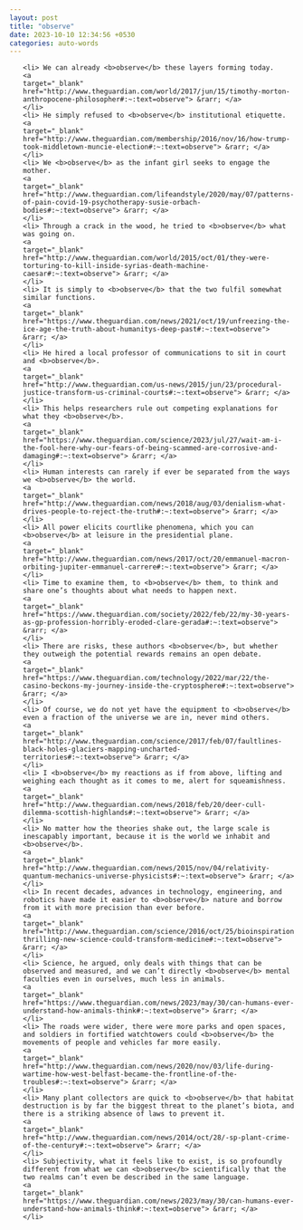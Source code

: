 ```yaml
---
layout: post
title: "observe"
date: 2023-10-10 12:34:56 +0530
categories: auto-words
---
```

<ol>

    <li> We can already <b>observe</b> these layers forming today.
    <a 
    target="_blank" 
    href="http://www.theguardian.com/world/2017/jun/15/timothy-morton-anthropocene-philosopher#:~:text=observe"> &rarr; </a>
    </li>
    <li> He simply refused to <b>observe</b> institutional etiquette.
    <a 
    target="_blank" 
    href="http://www.theguardian.com/membership/2016/nov/16/how-trump-took-middletown-muncie-election#:~:text=observe"> &rarr; </a>
    </li>
    <li> We <b>observe</b> as the infant girl seeks to engage the mother.
    <a 
    target="_blank" 
    href="http://www.theguardian.com/lifeandstyle/2020/may/07/patterns-of-pain-covid-19-psychotherapy-susie-orbach-bodies#:~:text=observe"> &rarr; </a>
    </li>
    <li> Through a crack in the wood, he tried to <b>observe</b> what was going on.
    <a 
    target="_blank" 
    href="http://www.theguardian.com/world/2015/oct/01/they-were-torturing-to-kill-inside-syrias-death-machine-caesar#:~:text=observe"> &rarr; </a>
    </li>
    <li> It is simply to <b>observe</b> that the two fulfil somewhat similar functions.
    <a 
    target="_blank" 
    href="https://www.theguardian.com/news/2021/oct/19/unfreezing-the-ice-age-the-truth-about-humanitys-deep-past#:~:text=observe"> &rarr; </a>
    </li>
    <li> He hired a local professor of communications to sit in court and <b>observe</b>.
    <a 
    target="_blank" 
    href="http://www.theguardian.com/us-news/2015/jun/23/procedural-justice-transform-us-criminal-courts#:~:text=observe"> &rarr; </a>
    </li>
    <li> This helps researchers rule out competing explanations for what they <b>observe</b>.
    <a 
    target="_blank" 
    href="https://www.theguardian.com/science/2023/jul/27/wait-am-i-the-fool-here-why-our-fears-of-being-scammed-are-corrosive-and-damaging#:~:text=observe"> &rarr; </a>
    </li>
    <li> Human interests can rarely if ever be separated from the ways we <b>observe</b> the world.
    <a 
    target="_blank" 
    href="http://www.theguardian.com/news/2018/aug/03/denialism-what-drives-people-to-reject-the-truth#:~:text=observe"> &rarr; </a>
    </li>
    <li> All power elicits courtlike phenomena, which you can <b>observe</b> at leisure in the presidential plane.
    <a 
    target="_blank" 
    href="http://www.theguardian.com/news/2017/oct/20/emmanuel-macron-orbiting-jupiter-emmanuel-carrere#:~:text=observe"> &rarr; </a>
    </li>
    <li> Time to examine them, to <b>observe</b> them, to think and share one’s thoughts about what needs to happen next.
    <a 
    target="_blank" 
    href="https://www.theguardian.com/society/2022/feb/22/my-30-years-as-gp-profession-horribly-eroded-clare-gerada#:~:text=observe"> &rarr; </a>
    </li>
    <li> There are risks, these authors <b>observe</b>, but whether they outweigh the potential rewards remains an open debate.
    <a 
    target="_blank" 
    href="https://www.theguardian.com/technology/2022/mar/22/the-casino-beckons-my-journey-inside-the-cryptosphere#:~:text=observe"> &rarr; </a>
    </li>
    <li> Of course, we do not yet have the equipment to <b>observe</b> even a fraction of the universe we are in, never mind others.
    <a 
    target="_blank" 
    href="http://www.theguardian.com/science/2017/feb/07/faultlines-black-holes-glaciers-mapping-uncharted-territories#:~:text=observe"> &rarr; </a>
    </li>
    <li> I <b>observe</b> my reactions as if from above, lifting and weighing each thought as it comes to me, alert for squeamishness.
    <a 
    target="_blank" 
    href="http://www.theguardian.com/news/2018/feb/20/deer-cull-dilemma-scottish-highlands#:~:text=observe"> &rarr; </a>
    </li>
    <li> No matter how the theories shake out, the large scale is inescapably important, because it is the world we inhabit and <b>observe</b>.
    <a 
    target="_blank" 
    href="http://www.theguardian.com/news/2015/nov/04/relativity-quantum-mechanics-universe-physicists#:~:text=observe"> &rarr; </a>
    </li>
    <li> In recent decades, advances in technology, engineering, and robotics have made it easier to <b>observe</b> nature and borrow from it with more precision than ever before.
    <a 
    target="_blank" 
    href="http://www.theguardian.com/science/2016/oct/25/bioinspiration-thrilling-new-science-could-transform-medicine#:~:text=observe"> &rarr; </a>
    </li>
    <li> Science, he argued, only deals with things that can be observed and measured, and we can’t directly <b>observe</b> mental faculties even in ourselves, much less in animals.
    <a 
    target="_blank" 
    href="https://www.theguardian.com/news/2023/may/30/can-humans-ever-understand-how-animals-think#:~:text=observe"> &rarr; </a>
    </li>
    <li> The roads were wider, there were more parks and open spaces, and soldiers in fortified watchtowers could <b>observe</b> the movements of people and vehicles far more easily.
    <a 
    target="_blank" 
    href="http://www.theguardian.com/news/2020/nov/03/life-during-wartime-how-west-belfast-became-the-frontline-of-the-troubles#:~:text=observe"> &rarr; </a>
    </li>
    <li> Many plant collectors are quick to <b>observe</b> that habitat destruction is by far the biggest threat to the planet’s biota, and there is a striking absence of laws to prevent it.
    <a 
    target="_blank" 
    href="http://www.theguardian.com/news/2014/oct/28/-sp-plant-crime-of-the-century#:~:text=observe"> &rarr; </a>
    </li>
    <li> Subjectivity, what it feels like to exist, is so profoundly different from what we can <b>observe</b> scientifically that the two realms can’t even be described in the same language.
    <a 
    target="_blank" 
    href="https://www.theguardian.com/news/2023/may/30/can-humans-ever-understand-how-animals-think#:~:text=observe"> &rarr; </a>
    </li>